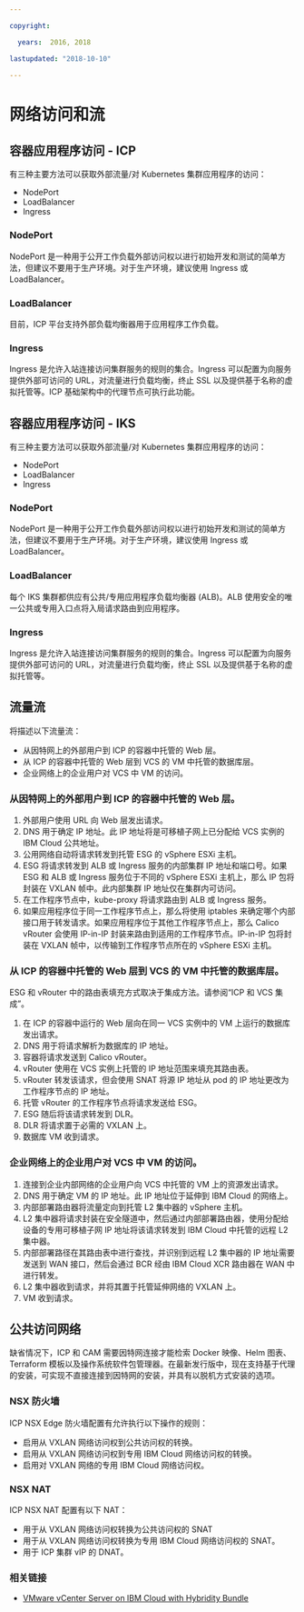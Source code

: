 ```yaml
---

copyright:

  years:  2016, 2018

lastupdated: "2018-10-10"

---
```


# 网络访问和流

## 容器应用程序访问 - ICP

有三种主要方法可以获取外部流量/对 Kubernetes 集群应用程序的访问：
- NodePort
- LoadBalancer
- Ingress

### NodePort
NodePort 是一种用于公开工作负载外部访问权以进行初始开发和测试的简单方法，但建议不要用于生产环境。对于生产环境，建议使用 Ingress 或 LoadBalancer。

### LoadBalancer
目前，ICP 平台支持外部负载均衡器用于应用程序工作负载。

### Ingress
Ingress 是允许入站连接访问集群服务的规则的集合。Ingress 可以配置为向服务提供外部可访问的 URL，对流量进行负载均衡，终止 SSL 以及提供基于名称的虚拟托管等。ICP 基础架构中的代理节点可执行此功能。

## 容器应用程序访问 - IKS
有三种主要方法可以获取外部流量/对 Kubernetes 集群应用程序的访问：
- NodePort
- LoadBalancer
- Ingress

### NodePort
NodePort 是一种用于公开工作负载外部访问权以进行初始开发和测试的简单方法，但建议不要用于生产环境。对于生产环境，建议使用 Ingress 或 LoadBalancer。

### LoadBalancer
每个 IKS 集群都供应有公共/专用应用程序负载均衡器 (ALB)。ALB 使用安全的唯一公共或专用入口点将入局请求路由到应用程序。

### Ingress
Ingress 是允许入站连接访问集群服务的规则的集合。Ingress 可以配置为向服务提供外部可访问的 URL，对流量进行负载均衡，终止 SSL 以及提供基于名称的虚拟托管等。

## 流量流
将描述以下流量流：
- 从因特网上的外部用户到 ICP 的容器中托管的 Web 层。
- 从 ICP 的容器中托管的 Web 层到 VCS 的 VM 中托管的数据库层。
- 企业网络上的企业用户对 VCS 中 VM 的访问。

### 从因特网上的外部用户到 ICP 的容器中托管的 Web 层。
1. 外部用户使用 URL 向 Web 层发出请求。
2.	DNS 用于确定 IP 地址。此 IP 地址将是可移植子网上已分配给 VCS 实例的 IBM Cloud 公共地址。
3.	公用网络自动将请求转发到托管 ESG 的 vSphere ESXi 主机。
4.	ESG 将请求转发到 ALB 或 Ingress 服务的内部集群 IP 地址和端口号。如果 ESG 和 ALB 或 Ingress 服务位于不同的 vSphere ESXi 主机上，那么 IP 包将封装在 VXLAN 帧中。此内部集群 IP 地址仅在集群内可访问。
5.	在工作程序节点中，kube-proxy 将请求路由到 ALB 或 Ingress 服务。
6.	如果应用程序位于同一工作程序节点上，那么将使用 iptables 来确定哪个内部接口用于转发请求。如果应用程序位于其他工作程序节点上，那么 Calico vRouter 会使用 IP-in-IP 封装来路由到适用的工作程序节点。IP-in-IP 包将封装在 VXLAN 帧中，以传输到工作程序节点所在的 vSphere ESXi 主机。

### 从 ICP 的容器中托管的 Web 层到 VCS 的 VM 中托管的数据库层。
ESG 和 vRouter 中的路由表填充方式取决于集成方法。请参阅“ICP 和 VCS 集成”。
1.	在 ICP 的容器中运行的 Web 层向在同一 VCS 实例中的 VM 上运行的数据库发出请求。
2.	DNS 用于将请求解析为数据库的 IP 地址。
3.	容器将请求发送到 Calico vRouter。
4.	vRouter 使用在 VCS 实例上托管的 IP 地址范围来填充其路由表。
5.	vRouter 转发该请求，但会使用 SNAT 将源 IP 地址从 pod 的 IP 地址更改为工作程序节点的 IP 地址。
6.	托管 vRouter 的工作程序节点将请求发送给 ESG。
7.	ESG 随后将该请求转发到 DLR。
8.	DLR 将请求置于必需的 VXLAN 上。
9.	数据库 VM 收到请求。

### 	企业网络上的企业用户对 VCS 中 VM 的访问。
1.	连接到企业内部网络的企业用户向 VCS 中托管的 VM 上的资源发出请求。
2.	DNS 用于确定 VM 的 IP 地址。此 IP 地址位于延伸到 IBM Cloud 的网络上。
3.	内部部署路由器将流量定向到托管 L2 集中器的 vSphere 主机。
4.	L2 集中器将请求封装在安全隧道中，然后通过内部部署路由器，使用分配给设备的专用可移植子网 IP 地址将该请求转发到 IBM Cloud 中托管的远程 L2 集中器。
5.	内部部署路径在其路由表中进行查找，并识别到远程 L2 集中器的 IP 地址需要发送到 WAN 接口，然后会通过 BCR 经由 IBM Cloud XCR 路由器在 WAN 中进行转发。
6.	L2 集中器收到请求，并将其置于托管延伸网络的 VXLAN 上。
7.	VM 收到请求。

## 公共访问网络
缺省情况下，ICP 和 CAM 需要因特网连接才能检索 Docker 映像、Helm 图表、Terraform 模板以及操作系统软件包管理器。在最新发行版中，现在支持基于代理的安装，可实现不直接连接到因特网的安装，并具有以脱机方式安装的选项。

###	NSX 防火墙
ICP NSX Edge 防火墙配置有允许执行以下操作的规则：
*	启用从 VXLAN 网络访问权到公共访问权的转换。
*	启用从 VXLAN 网络访问权到专用 IBM Cloud 网络访问权的转换。
*	启用对 VXLAN 网络的专用 IBM Cloud 网络访问权。

### NSX NAT
ICP NSX NAT 配置有以下 NAT：
*	用于从 VXLAN 网络访问权转换为公共访问权的 SNAT
*	用于从 VXLAN 网络访问权转换为专用 IBM Cloud 网络访问权的 SNAT。
*	用于 ICP 集群 vIP 的 DNAT。

### 相关链接

* [VMware vCenter Server on IBM Cloud with Hybridity Bundle](../vcs/vcs-hybridity-intro.html)
